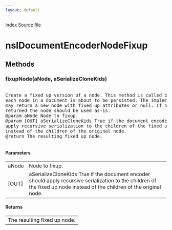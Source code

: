 ```yaml
---
layout: default
---
```

<div id='links'><a href="../index.html">Index</a>
<a href="http://dxr.mozilla.org/mozilla-central/source/dom/base/nsIDocumentEncoder.idl">Source file</a>
</div>

# nsIDocumentEncoderNodeFixup #

## Methods ##

### fixupNode(aNode, aSerializeCloneKids) ###
<pre>  
Create a fixed up version of a node. This method is called before  
each node in a document is about to be persisted. The implementor  
may return a new node with fixed up attributes or null. If null is  
returned the node should be used as-is.  
@param aNode Node to fixup.  
@param [OUT] aSerializeCloneKids True if the document encoder should  
apply recursive serialization to the children of the fixed up node  
instead of the children of the original node.  
@return The resulting fixed up node.  
  
</pre>
#### Parameters ####

<table>

<tr>
<td>aNode</td>
<td>Node to fixup.  
</td>
</tr>

<tr>
<td>[OUT]</td>
<td>aSerializeCloneKids True if the document encoder should  
apply recursive serialization to the children of the fixed up node  
instead of the children of the original node.  
</td>
</tr>

</table>

#### Returns ####

<table>

<tr>
<td>The resulting fixed up node.  
</td>
</tr>

</table>
